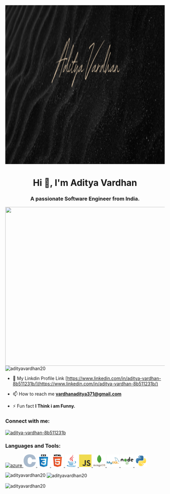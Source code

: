 <img src="https://github.com/adityavardhan20/Aditya/blob/main/Aditya%20Vardhan%20banner.png" alt="logo" width="1000" height="500">




<h1 align="center">Hi 👋, I'm Aditya Vardhan</h1>
<h3 align="center">A passionate Software Engineer from India.</h3>


<img src="https://camo.githubusercontent.com/87af9a9fec730c94fc8b08eb21fa5ef6ab7831a67ba17bf8cc76696f6e4be1ef/68747470733a2f2f63646e2e6472696262626c652e636f6d2f75736572732f313138373833362f73637265656e73686f74732f363533393432392f70726f6772616d65722e676966" 
     height="500" 
     width="1000" 
     style="float: right;" />

<p align="left"> <img src="https://komarev.com/ghpvc/?username=adityavardhan20&label=Profile%20views&color=0e75b6&style=flat" alt="adityavardhan20" /> </p>

- 📝 My Linkdin Profile Link [https://www.linkedin.com/in/aditya-vardhan-8b511231b/](https://www.linkedin.com/in/aditya-vardhan-8b511231b/)

- 📫 How to reach me **vardhanaditya371@gmail.com**

- ⚡ Fun fact **I Think i am Funny.**

<h3 align="left">Connect with me:</h3>
<p align="left">
<a href="https://linkedin.com/in/aditya-vardhan-8b511231b" target="blank"><img align="center" src="https://raw.githubusercontent.com/rahuldkjain/github-profile-readme-generator/master/src/images/icons/Social/linked-in-alt.svg" alt="aditya-vardhan-8b511231b" height="30" width="40" /></a>
</p>

<h3 align="left">Languages and Tools:</h3>
<p align="left"> <a href="https://azure.microsoft.com/en-in/" target="_blank" rel="noreferrer"> <img src="https://www.vectorlogo.zone/logos/microsoft_azure/microsoft_azure-icon.svg" alt="azure" width="40" height="40"/> </a> <a href="https://www.cprogramming.com/" target="_blank" rel="noreferrer"> <img src="https://raw.githubusercontent.com/devicons/devicon/master/icons/c/c-original.svg" alt="c" width="40" height="40"/> </a> <a href="https://www.w3schools.com/css/" target="_blank" rel="noreferrer"> <img src="https://raw.githubusercontent.com/devicons/devicon/master/icons/css3/css3-original-wordmark.svg" alt="css3" width="40" height="40"/> </a> <a href="https://www.w3.org/html/" target="_blank" rel="noreferrer"> <img src="https://raw.githubusercontent.com/devicons/devicon/master/icons/html5/html5-original-wordmark.svg" alt="html5" width="40" height="40"/> </a> <a href="https://www.java.com" target="_blank" rel="noreferrer"> <img src="https://raw.githubusercontent.com/devicons/devicon/master/icons/java/java-original.svg" alt="java" width="40" height="40"/> </a> <a href="https://developer.mozilla.org/en-US/docs/Web/JavaScript" target="_blank" rel="noreferrer"> <img src="https://raw.githubusercontent.com/devicons/devicon/master/icons/javascript/javascript-original.svg" alt="javascript" width="40" height="40"/> </a> <a href="https://www.mongodb.com/" target="_blank" rel="noreferrer"> <img src="https://raw.githubusercontent.com/devicons/devicon/master/icons/mongodb/mongodb-original-wordmark.svg" alt="mongodb" width="40" height="40"/> </a> <a href="https://www.mysql.com/" target="_blank" rel="noreferrer"> <img src="https://raw.githubusercontent.com/devicons/devicon/master/icons/mysql/mysql-original-wordmark.svg" alt="mysql" width="40" height="40"/> </a> <a href="https://nodejs.org" target="_blank" rel="noreferrer"> <img src="https://raw.githubusercontent.com/devicons/devicon/master/icons/nodejs/nodejs-original-wordmark.svg" alt="nodejs" width="40" height="40"/> </a> <a href="https://www.python.org" target="_blank" rel="noreferrer"> <img src="https://raw.githubusercontent.com/devicons/devicon/master/icons/python/python-original.svg" alt="python" width="40" height="40"/> </a> </p>

<p><img align="left" src="https://github-readme-stats.vercel.app/api/top-langs?username=adityavardhan20&show_icons=true&locale=en&layout=compact" alt="adityavardhan20" /></p>

<p>&nbsp;<img align="center" src="https://github-readme-stats.vercel.app/api?username=adityavardhan20&show_icons=true&locale=en" alt="adityavardhan20" /></p>

<p><img align="center" src="https://github-readme-streak-stats.herokuapp.com/?user=adityavardhan20&" alt="adityavardhan20" /></p>


<!--
**adityavardhan20/adityavardhan20** is a ✨ _special_ ✨ repository because its `README.md` (this file) appears on your GitHub profile.

Here are some ideas to get you started:

- 🔭 I’m currently working on ...
- 🌱 I’m currently learning ...
- 👯 I’m looking to collaborate on ...
- 🤔 I’m looking for help with ...
- 💬 Ask me about ...
- 📫 How to reach me: ...
- 😄 Pronouns: ...
- ⚡ Fun fact: ...
-->
